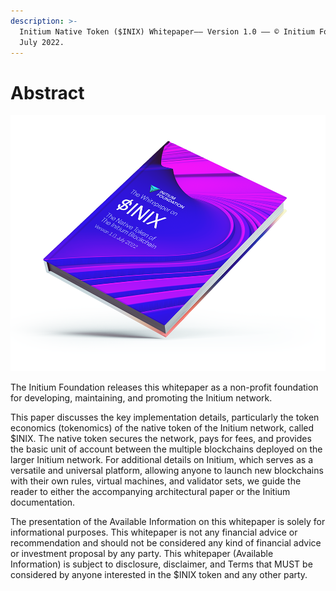 ```yaml
---
description: >-
  Initium Native Token ($INIX) Whitepaper–– Version 1.0 –– © Initium Foundation,
  July 2022.
---
```


# Abstract

![](.gitbook/assets/INIX-WP-Medium.png)

The Initium Foundation releases this whitepaper as a non-profit foundation for developing, maintaining, and promoting the Initium network.

This paper discusses the key implementation details, particularly the token economics (tokenomics) of the native token of the Initium network, called $INIX. The native token secures the network, pays for fees, and provides the basic unit of account between the multiple blockchains deployed on the larger Initium network. For additional details on Initium, which serves as a versatile and universal platform, allowing anyone to launch new blockchains with their own rules, virtual machines, and validator sets, we guide the reader to either the accompanying architectural paper or the Initium documentation.

The presentation of the Available Information on this whitepaper is solely for informational purposes. This whitepaper is not any financial advice or recommendation and should not be considered any kind of financial advice or investment proposal by any party. This whitepaper (Available Information) is subject to disclosure, disclaimer, and Terms that MUST be considered by anyone interested in the $INIX token and any other party.
